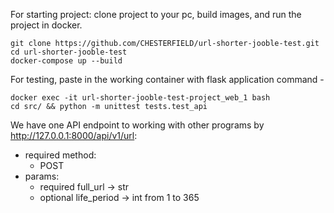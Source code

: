 For starting project: clone project to your pc, build images, and run the project in docker.
```
git clone https://github.com/CHESTERFIELD/url-shorter-jooble-test.git
cd url-shorter-jooble-test     
docker-compose up --build
```
For testing, paste in the working container with flask application command -
```
docker exec -it url-shorter-jooble-test-project_web_1 bash
cd src/ && python -m unittest tests.test_api
```
We have one API endpoint to working with other programs by http://127.0.0.1:8000/api/v1/url: 
- required method:
  * POST
- params:
  * required full_url -> str
  * optional life_period -> int from 1 to 365

